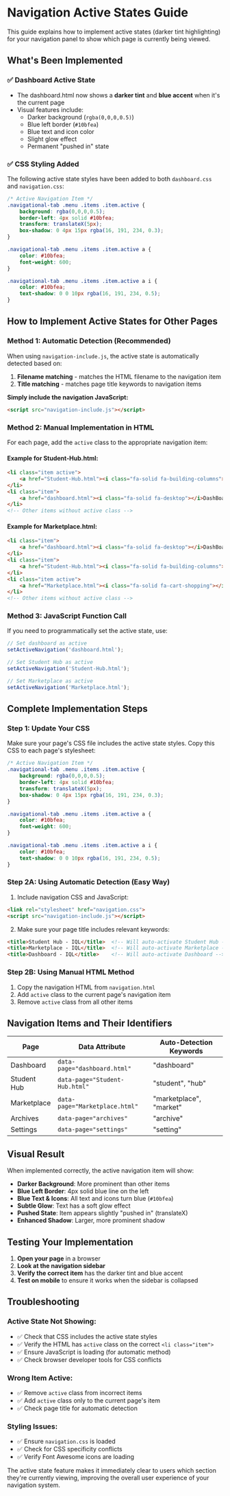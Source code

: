 # Navigation Active States Guide

This guide explains how to implement active states (darker tint highlighting) for your navigation panel to show which page is currently being viewed.

## What's Been Implemented

### ✅ Dashboard Active State
- The dashboard.html now shows a **darker tint** and **blue accent** when it's the current page
- Visual features include:
  - Darker background (`rgba(0,0,0,0.5)`)
  - Blue left border (`#10bfea`)
  - Blue text and icon color
  - Slight glow effect
  - Permanent "pushed in" state

### ✅ CSS Styling Added
The following active state styles have been added to both `dashboard.css` and `navigation.css`:

```css
/* Active Navigation Item */
.navigational-tab .menu .items .item.active {
    background: rgba(0,0,0,0.5);
    border-left: 4px solid #10bfea;
    transform: translateX(5px);
    box-shadow: 0 4px 15px rgba(16, 191, 234, 0.3);
}

.navigational-tab .menu .items .item.active a {
    color: #10bfea;
    font-weight: 600;
}

.navigational-tab .menu .items .item.active a i {
    color: #10bfea;
    text-shadow: 0 0 10px rgba(16, 191, 234, 0.5);
}
```

## How to Implement Active States for Other Pages

### Method 1: Automatic Detection (Recommended)
When using `navigation-include.js`, the active state is automatically detected based on:
1. **Filename matching** - matches the HTML filename to the navigation item
2. **Title matching** - matches page title keywords to navigation items

**Simply include the navigation JavaScript:**
```html
<script src="navigation-include.js"></script>
```

### Method 2: Manual Implementation in HTML

For each page, add the `active` class to the appropriate navigation item:

#### Example for Student-Hub.html:
```html
<li class="item active">
    <a href="Student-Hub.html"><i class="fa-solid fa-building-columns"></i>Student Hub</a>
</li>
<li class="item">
    <a href="dashboard.html"><i class="fa-solid fa-desktop"></i>DashBoard</a>
</li>
<!-- Other items without active class -->
```

#### Example for Marketplace.html:
```html
<li class="item">
    <a href="dashboard.html"><i class="fa-solid fa-desktop"></i>DashBoard</a>
</li>
<li class="item">
    <a href="Student-Hub.html"><i class="fa-solid fa-building-columns"></i>Student Hub</a>
</li>
<li class="item active">
    <a href="Marketplace.html"><i class="fa-solid fa-cart-shopping"></i>Marketplace</a>
</li>
<!-- Other items without active class -->
```

### Method 3: JavaScript Function Call
If you need to programmatically set the active state, use:

```javascript
// Set dashboard as active
setActiveNavigation('dashboard.html');

// Set Student Hub as active
setActiveNavigation('Student-Hub.html');

// Set Marketplace as active
setActiveNavigation('Marketplace.html');
```

## Complete Implementation Steps

### Step 1: Update Your CSS
Make sure your page's CSS file includes the active state styles. Copy this CSS to each page's stylesheet:

```css
/* Active Navigation Item */
.navigational-tab .menu .items .item.active {
    background: rgba(0,0,0,0.5);
    border-left: 4px solid #10bfea;
    transform: translateX(5px);
    box-shadow: 0 4px 15px rgba(16, 191, 234, 0.3);
}

.navigational-tab .menu .items .item.active a {
    color: #10bfea;
    font-weight: 600;
}

.navigational-tab .menu .items .item.active a i {
    color: #10bfea;
    text-shadow: 0 0 10px rgba(16, 191, 234, 0.5);
}
```

### Step 2A: Using Automatic Detection (Easy Way)
1. Include navigation CSS and JavaScript:
```html
<link rel="stylesheet" href="navigation.css">
<script src="navigation-include.js"></script>
```

2. Make sure your page title includes relevant keywords:
```html
<title>Student Hub - IQL</title>  <!-- Will auto-activate Student Hub -->
<title>Marketplace - IQL</title>  <!-- Will auto-activate Marketplace -->
<title>Dashboard - IQL</title>    <!-- Will auto-activate Dashboard -->
```

### Step 2B: Using Manual HTML Method
1. Copy the navigation HTML from `navigation.html`
2. Add `active` class to the current page's navigation item
3. Remove `active` class from all other items

## Navigation Items and Their Identifiers

| Page | Data Attribute | Auto-Detection Keywords |
|------|---------------|------------------------|
| Dashboard | `data-page="dashboard.html"` | "dashboard" |
| Student Hub | `data-page="Student-Hub.html"` | "student", "hub" |
| Marketplace | `data-page="Marketplace.html"` | "marketplace", "market" |
| Archives | `data-page="archives"` | "archive" |
| Settings | `data-page="settings"` | "setting" |

## Visual Result

When implemented correctly, the active navigation item will show:

- **Darker Background**: More prominent than other items
- **Blue Left Border**: 4px solid blue line on the left
- **Blue Text & Icons**: All text and icons turn blue (`#10bfea`)
- **Subtle Glow**: Text has a soft glow effect
- **Pushed State**: Item appears slightly "pushed in" (translateX)
- **Enhanced Shadow**: Larger, more prominent shadow

## Testing Your Implementation

1. **Open your page** in a browser
2. **Look at the navigation sidebar** 
3. **Verify the correct item** has the darker tint and blue accent
4. **Test on mobile** to ensure it works when the sidebar is collapsed

## Troubleshooting

### Active State Not Showing:
- ✅ Check that CSS includes the active state styles
- ✅ Verify the HTML has `active` class on the correct `<li class="item">` 
- ✅ Ensure JavaScript is loading (for automatic method)
- ✅ Check browser developer tools for CSS conflicts

### Wrong Item Active:
- ✅ Remove `active` class from incorrect items
- ✅ Add `active` class only to the current page's item
- ✅ Check page title for automatic detection

### Styling Issues:
- ✅ Ensure `navigation.css` is loaded
- ✅ Check for CSS specificity conflicts
- ✅ Verify Font Awesome icons are loading

The active state feature makes it immediately clear to users which section they're currently viewing, improving the overall user experience of your navigation system.

